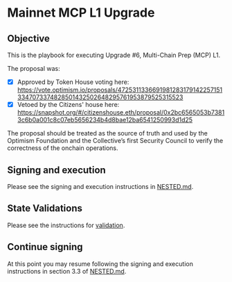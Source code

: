 # Mainnet MCP L1 Upgrade

## Objective

This is the playbook for executing Upgrade #6, Multi-Chain Prep (MCP) L1.

The proposal was:
- [X] Approved by Token House voting here: https://vote.optimism.io/proposals/47253113366919812831791422571513347073374828501432502648295761953879525315523
- [X] Vetoed by the Citizens' house here: https://snapshot.org/#/citizenshouse.eth/proposal/0x2bc6565053b73813c6b0a001c8c07eb5656234b4d8bae12ba6541250993d1d25

The proposal should be treated as the source of truth and used by the Optimism Foundation and the Collective’s
first Security Council to verify the correctness of the onchain operations.

## Signing and execution

Please see the signing and execution instructions in [NESTED.md](../../../NESTED.md).

## State Validations

Please see the instructions for [validation](./Validation.md).

## Continue signing

At this point you may resume following the signing and execution instructions in section 3.3 of [NESTED.md](../../../NESTED.md).
